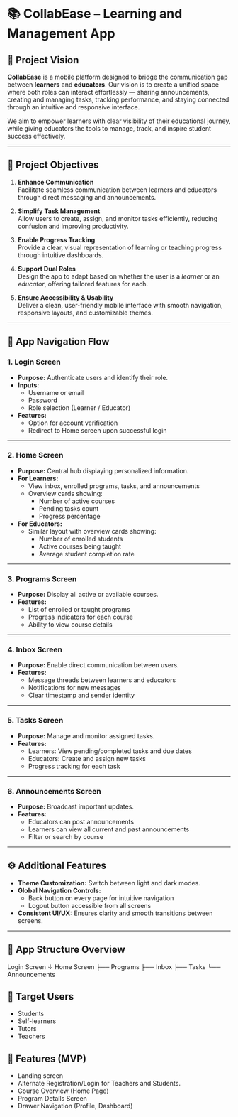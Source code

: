 # 📚 CollabEase –  Learning and Management App

## 🌟 Project Vision
**CollabEase** is a mobile platform designed to bridge the communication gap between **learners** and **educators**. Our vision is to create a unified space where both roles can interact effortlessly — sharing announcements, creating and managing tasks, tracking performance, and staying connected through an intuitive and responsive interface.  

We aim to empower learners with clear visibility of their educational journey, while giving educators the tools to manage, track, and inspire student success effectively.

---

## 🎯 Project Objectives
1. **Enhance Communication**  
   Facilitate seamless communication between learners and educators through direct messaging and announcements.

2. **Simplify Task Management**  
   Allow users to create, assign, and monitor tasks efficiently, reducing confusion and improving productivity.

3. **Enable Progress Tracking**  
   Provide a clear, visual representation of learning or teaching progress through intuitive dashboards.

4. **Support Dual Roles**  
   Design the app to adapt based on whether the user is a *learner* or an *educator*, offering tailored features for each.

5. **Ensure Accessibility & Usability**  
   Deliver a clean, user-friendly mobile interface with smooth navigation, responsive layouts, and customizable themes.

---

## 📱 App Navigation Flow

### **1. Login Screen**
- **Purpose:** Authenticate users and identify their role.  
- **Inputs:**  
  - Username or email  
  - Password  
  - Role selection (Learner / Educator)  
- **Features:**  
  - Option for account verification  
  - Redirect to Home screen upon successful login  

---

### **2. Home Screen**
- **Purpose:** Central hub displaying personalized information.  
- **For Learners:**  
  - View inbox, enrolled programs, tasks, and announcements  
  - Overview cards showing:  
    - Number of active courses  
    - Pending tasks count  
    - Progress percentage  
- **For Educators:**  
  - Similar layout with overview cards showing:  
    - Number of enrolled students  
    - Active courses being taught  
    - Average student completion rate  

---

### **3. Programs Screen**
- **Purpose:** Display all active or available courses.  
- **Features:**  
  - List of enrolled or taught programs  
  - Progress indicators for each course  
  - Ability to view course details  

---

### **4. Inbox Screen**
- **Purpose:** Enable direct communication between users.  
- **Features:**  
  - Message threads between learners and educators  
  - Notifications for new messages  
  - Clear timestamp and sender identity  

---

### **5. Tasks Screen**
- **Purpose:** Manage and monitor assigned tasks.  
- **Features:**  
  - Learners: View pending/completed tasks and due dates  
  - Educators: Create and assign new tasks  
  - Progress tracking for each task  

---

### **6. Announcements Screen**
- **Purpose:** Broadcast important updates.  
- **Features:**  
  - Educators can post announcements  
  - Learners can view all current and past announcements  
  - Filter or search by course  

---

## ⚙️ Additional Features
- **Theme Customization:** Switch between light and dark modes.  
- **Global Navigation Controls:**  
  - Back button on every page for intuitive navigation  
  - Logout button accessible from all screens  
- **Consistent UI/UX:** Ensures clarity and smooth transitions between screens.

---

## 🧭 App Structure Overview
Login Screen
↓
Home Screen
├── Programs
├── Inbox
├── Tasks
└── Announcements


## 👥 Target Users
- Students
- Self-learners
- Tutors
- Teachers



## 📝 Features (MVP)
- Landing screen
- Alternate Registration/Login for Teachers and Students.
- Course Overview (Home Page) 
- Program Details Screen
- Drawer Navigation (Profile, Dashboard)


